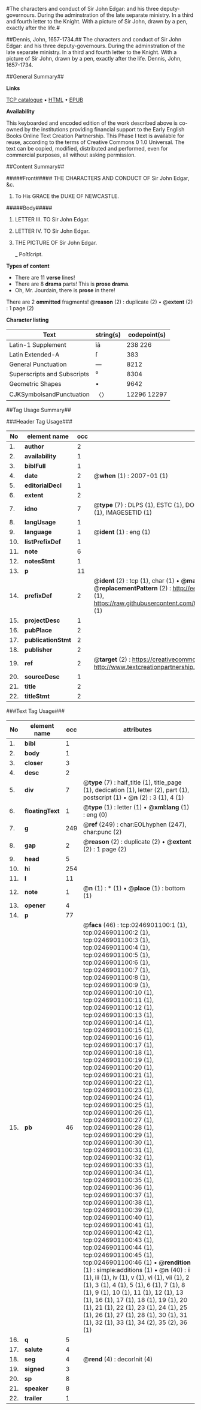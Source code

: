 #The characters and conduct of Sir John Edgar: and his three deputy-governours. During the adminstration of the late separate ministry. In a third and fourth letter to the Knight. With a picture of Sir John, drawn by a pen, exactly after the life.#

##Dennis, John, 1657-1734.##
The characters and conduct of Sir John Edgar: and his three deputy-governours. During the adminstration of the late separate ministry. In a third and fourth letter to the Knight. With a picture of Sir John, drawn by a pen, exactly after the life.
Dennis, John, 1657-1734.

##General Summary##

**Links**

[TCP catalogue](http://www.ota.ox.ac.uk/tcp/)  • 
[HTML](http://tei.it.ox.ac.uk/tcp/Texts-HTML/free/004/004833893.html)  • 
[EPUB](http://tei.it.ox.ac.uk/tcp/Texts-EPUB/free/004/004833893.epub)

**Availability**

This keyboarded and encoded edition of the
	       work described above is co-owned by the institutions
	       providing financial support to the Early English Books
	       Online Text Creation Partnership. This Phase I text is
	       available for reuse, according to the terms of Creative
	       Commons 0 1.0 Universal. The text can be copied,
	       modified, distributed and performed, even for
	       commercial purposes, all without asking permission.


##Content Summary##

#####Front#####
THE
CHARACTERS
AND
CONDUCT
OF
Sir John Edgar, &c.
1. To His GRACE the
DUKE
OF
NEWCASTLE.

#####Body#####

1. LETTER III. TO Sir John Edgar.

1. LETTER IV. TO Sir John Edgar.

1. THE
PICTURE
OF
Sir John Edgar.

    _ Poſtſcript.

**Types of content**

  * There are 11 **verse** lines!
  * There are 8 **drama** parts! This is **prose drama**.
  * Oh, Mr. Jourdain, there is **prose** in there!

There are 2 **ommitted** fragments! 
 @__reason__ (2) : duplicate (2)  •  @__extent__ (2) : 1 page (2)

**Character listing**


|Text|string(s)|codepoint(s)|
|---|---|---|
|Latin-1 Supplement|îâ|238 226|
|Latin Extended-A|ſ|383|
|General Punctuation|—|8212|
|Superscripts             and Subscripts|⁰|8304|
|Geometric Shapes|▪|9642|
|CJKSymbolsandPunctuation|〈〉|12296 12297|

##Tag Usage Summary##

###Header Tag Usage###

|No|element name|occ|attributes|
|---|---|---|---|
|1.|__author__|2||
|2.|__availability__|1||
|3.|__biblFull__|1||
|4.|__date__|2| @__when__ (1) : 2007-01 (1)|
|5.|__editorialDecl__|1||
|6.|__extent__|2||
|7.|__idno__|7| @__type__ (7) : DLPS (1), ESTC (1), DOCNO (1), TCP (1), GALEDOCNO (1), CONTENTSET (1), IMAGESETID (1)|
|8.|__langUsage__|1||
|9.|__language__|1| @__ident__ (1) : eng (1)|
|10.|__listPrefixDef__|1||
|11.|__note__|6||
|12.|__notesStmt__|1||
|13.|__p__|11||
|14.|__prefixDef__|2| @__ident__ (2) : tcp (1), char (1)  •  @__matchPattern__ (2) : ([0-9\-]+):([0-9IVX]+) (1), (.+) (1)  •  @__replacementPattern__ (2) : http://eebo.chadwyck.com/downloadtiff?vid=$1&page=$2 (1), https://raw.githubusercontent.com/textcreationpartnership/Texts/master/tcpchars.xml#$1 (1)|
|15.|__projectDesc__|1||
|16.|__pubPlace__|2||
|17.|__publicationStmt__|2||
|18.|__publisher__|2||
|19.|__ref__|2| @__target__ (2) : https://creativecommons.org/publicdomain/zero/1.0/ (1), http://www.textcreationpartnership.org/docs/. (1)|
|20.|__sourceDesc__|1||
|21.|__title__|2||
|22.|__titleStmt__|2||


###Text Tag Usage###

|No|element name|occ|attributes|
|---|---|---|---|
|1.|__bibl__|1||
|2.|__body__|1||
|3.|__closer__|3||
|4.|__desc__|2||
|5.|__div__|7| @__type__ (7) : half_title (1), title_page (1), dedication (1), letter (2), part (1), postscript (1)  •  @__n__ (2) : 3 (1), 4 (1)|
|6.|__floatingText__|1| @__type__ (1) : letter (1)  •  @__xml:lang__ (1) : eng (0)|
|7.|__g__|249| @__ref__ (249) : char:EOLhyphen (247), char:punc (2)|
|8.|__gap__|2| @__reason__ (2) : duplicate (2)  •  @__extent__ (2) : 1 page (2)|
|9.|__head__|5||
|10.|__hi__|254||
|11.|__l__|11||
|12.|__note__|1| @__n__ (1) : * (1)  •  @__place__ (1) : bottom (1)|
|13.|__opener__|4||
|14.|__p__|77||
|15.|__pb__|46| @__facs__ (46) : tcp:0246901100:1 (1), tcp:0246901100:2 (1), tcp:0246901100:3 (1), tcp:0246901100:4 (1), tcp:0246901100:5 (1), tcp:0246901100:6 (1), tcp:0246901100:7 (1), tcp:0246901100:8 (1), tcp:0246901100:9 (1), tcp:0246901100:10 (1), tcp:0246901100:11 (1), tcp:0246901100:12 (1), tcp:0246901100:13 (1), tcp:0246901100:14 (1), tcp:0246901100:15 (1), tcp:0246901100:16 (1), tcp:0246901100:17 (1), tcp:0246901100:18 (1), tcp:0246901100:19 (1), tcp:0246901100:20 (1), tcp:0246901100:21 (1), tcp:0246901100:22 (1), tcp:0246901100:23 (1), tcp:0246901100:24 (1), tcp:0246901100:25 (1), tcp:0246901100:26 (1), tcp:0246901100:27 (1), tcp:0246901100:28 (1), tcp:0246901100:29 (1), tcp:0246901100:30 (1), tcp:0246901100:31 (1), tcp:0246901100:32 (1), tcp:0246901100:33 (1), tcp:0246901100:34 (1), tcp:0246901100:35 (1), tcp:0246901100:36 (1), tcp:0246901100:37 (1), tcp:0246901100:38 (1), tcp:0246901100:39 (1), tcp:0246901100:40 (1), tcp:0246901100:41 (1), tcp:0246901100:42 (1), tcp:0246901100:43 (1), tcp:0246901100:44 (1), tcp:0246901100:45 (1), tcp:0246901100:46 (1)  •  @__rendition__ (1) : simple:additions (1)  •  @__n__ (40) : ii (1), iii (1), iv (1), v (1), vi (1), vii (1), 2 (1), 3 (1), 4 (1), 5 (1), 6 (1), 7 (1), 8 (1), 9 (1), 10 (1), 11 (1), 12 (1), 13 (1), 16 (1), 17 (1), 18 (1), 19 (1), 20 (1), 21 (1), 22 (1), 23 (1), 24 (1), 25 (1), 26 (1), 27 (1), 28 (1), 30 (1), 31 (1), 32 (1), 33 (1), 34 (2), 35 (2), 36 (1)|
|16.|__q__|5||
|17.|__salute__|4||
|18.|__seg__|4| @__rend__ (4) : decorInit (4)|
|19.|__signed__|3||
|20.|__sp__|8||
|21.|__speaker__|8||
|22.|__trailer__|1||
